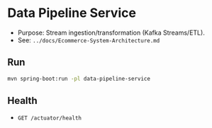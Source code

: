 # Data Pipeline Service

- Purpose: Stream ingestion/transformation (Kafka Streams/ETL).
- See: `../docs/Ecommerce-System-Architecture.md`

## Run
```bash
mvn spring-boot:run -pl data-pipeline-service
```

## Health
- `GET /actuator/health`
